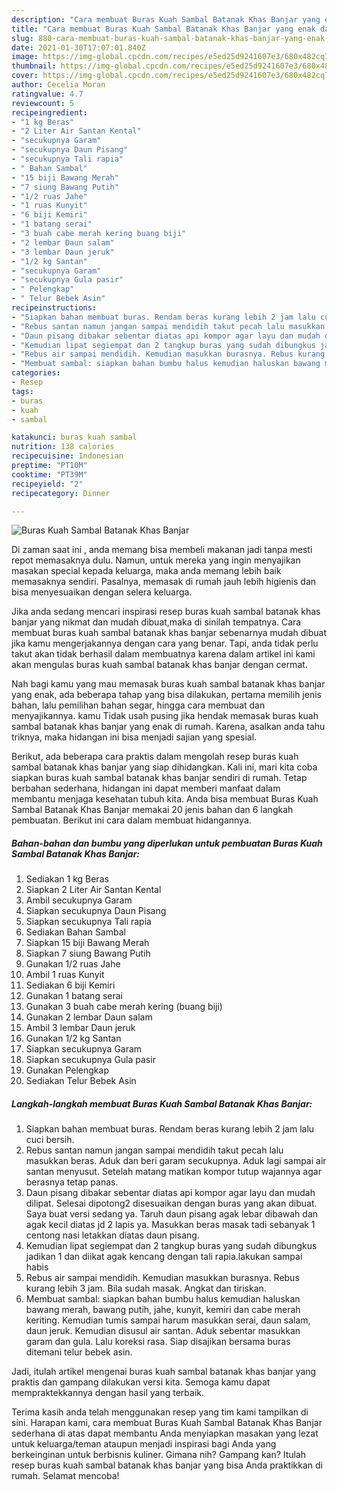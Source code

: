 ```yaml
---
description: "Cara membuat Buras Kuah Sambal Batanak Khas Banjar yang enak dan Mudah Dibuat"
title: "Cara membuat Buras Kuah Sambal Batanak Khas Banjar yang enak dan Mudah Dibuat"
slug: 880-cara-membuat-buras-kuah-sambal-batanak-khas-banjar-yang-enak-dan-mudah-dibuat
date: 2021-01-30T17:07:01.840Z
image: https://img-global.cpcdn.com/recipes/e5ed25d9241607e3/680x482cq70/buras-kuah-sambal-batanak-khas-banjar-foto-resep-utama.jpg
thumbnail: https://img-global.cpcdn.com/recipes/e5ed25d9241607e3/680x482cq70/buras-kuah-sambal-batanak-khas-banjar-foto-resep-utama.jpg
cover: https://img-global.cpcdn.com/recipes/e5ed25d9241607e3/680x482cq70/buras-kuah-sambal-batanak-khas-banjar-foto-resep-utama.jpg
author: Cecelia Moran
ratingvalue: 4.7
reviewcount: 5
recipeingredient:
- "1 kg Beras"
- "2 Liter Air Santan Kental"
- "secukupnya Garam"
- "secukupnya Daun Pisang"
- "secukupnya Tali rapia"
- " Bahan Sambal"
- "15 biji Bawang Merah"
- "7 siung Bawang Putih"
- "1/2 ruas Jahe"
- "1 ruas Kunyit"
- "6 biji Kemiri"
- "1 batang serai"
- "3 buah cabe merah kering buang biji"
- "2 lembar Daun salam"
- "3 lembar Daun jeruk"
- "1/2 kg Santan"
- "secukupnya Garam"
- "secukupnya Gula pasir"
- " Pelengkap"
- " Telur Bebek Asin"
recipeinstructions:
- "Siapkan bahan membuat buras. Rendam beras kurang lebih 2 jam lalu cuci bersih."
- "Rebus santan namun jangan sampai mendidih takut pecah lalu masukkan beras. Aduk dan beri garam secukupnya. Aduk lagi sampai air santan menyusut. Setelah matang matikan kompor tutup wajannya agar berasnya tetap panas."
- "Daun pisang dibakar sebentar diatas api kompor agar layu dan mudah dilipat. Selesai dipotong2 disesuaikan dengan buras yang akan dibuat. Saya buat versi sedang ya. Taruh daun pisang agak lebar dibawah dan agak kecil diatas jd 2 lapis ya. Masukkan beras masak tadi sebanyak 1 centong nasi letakkan diatas daun pisang."
- "Kemudian lipat segiempat dan 2 tangkup buras yang sudah dibungkus jadikan 1 dan diikat agak kencang dengan tali rapia.lakukan sampai habis"
- "Rebus air sampai mendidih. Kemudian masukkan burasnya. Rebus kurang lebih 3 jam. Bila sudah masak. Angkat dan tiriskan."
- "Membuat sambal: siapkan bahan bumbu halus kemudian haluskan bawang merah, bawang putih, jahe, kunyit, kemiri dan cabe merah keriting. Kemudian tumis sampai harum masukkan serai, daun salam, daun jeruk. Kemudian disusul air santan. Aduk sebentar masukkan garam dan gula. Lalu koreksi rasa. Siap disajikan bersama buras ditemani telur bebek asin."
categories:
- Resep
tags:
- buras
- kuah
- sambal

katakunci: buras kuah sambal 
nutrition: 138 calories
recipecuisine: Indonesian
preptime: "PT10M"
cooktime: "PT39M"
recipeyield: "2"
recipecategory: Dinner

---
```



![Buras Kuah Sambal Batanak Khas Banjar](https://img-global.cpcdn.com/recipes/e5ed25d9241607e3/680x482cq70/buras-kuah-sambal-batanak-khas-banjar-foto-resep-utama.jpg)

Di zaman  saat ini , anda memang bisa membeli makanan jadi tanpa mesti repot memasaknya dulu. Namun, untuk mereka yang ingin menyajikan masakan special kepada keluarga, maka anda memang lebih baik memasaknya sendiri. Pasalnya, memasak di rumah jauh lebih higienis dan bisa menyesuaikan dengan selera keluarga.

Jika anda sedang mencari inspirasi resep buras kuah sambal batanak khas banjar yang nikmat dan mudah dibuat,maka di sinilah tempatnya. Cara membuat buras kuah sambal batanak khas banjar  sebenarnya mudah dibuat jika kamu mengerjakannya dengan cara yang benar. Tapi, anda tidak perlu takut akan tidak berhasil dalam membuatnya 
karena dalam artikel ini kami akan mengulas buras kuah sambal batanak khas banjar dengan cermat.  



Nah bagi kamu yang mau memasak buras kuah sambal batanak khas banjar yang enak, ada beberapa tahap yang bisa dilakukan, pertama memilih jenis bahan, lalu pemilihan bahan segar, hingga cara membuat dan menyajikannya. kamu Tidak usah pusing jika hendak memasak buras kuah sambal batanak khas banjar yang enak di rumah. Karena, asalkan anda  tahu triknya, maka hidangan ini bisa menjadi sajian yang spesial.

Berikut, ada beberapa cara praktis  dalam mengolah resep buras kuah sambal batanak khas banjar yang siap dihidangkan. Kali ini, mari kita coba siapkan buras kuah sambal batanak khas banjar sendiri di rumah. Tetap berbahan sederhana, hidangan ini dapat memberi manfaat dalam membantu menjaga kesehatan tubuh kita. Anda bisa membuat Buras Kuah Sambal Batanak Khas Banjar memakai 20 jenis bahan dan 6 langkah pembuatan. Berikut ini cara dalam membuat hidangannya.

<!--inarticleads1-->

##### Bahan-bahan dan bumbu yang diperlukan untuk pembuatan Buras Kuah Sambal Batanak Khas Banjar:

1. Sediakan 1 kg Beras
1. Siapkan 2 Liter Air Santan Kental
1. Ambil secukupnya Garam
1. Siapkan secukupnya Daun Pisang
1. Siapkan secukupnya Tali rapia
1. Sediakan  Bahan Sambal
1. Siapkan 15 biji Bawang Merah
1. Siapkan 7 siung Bawang Putih
1. Gunakan 1/2 ruas Jahe
1. Ambil 1 ruas Kunyit
1. Sediakan 6 biji Kemiri
1. Gunakan 1 batang serai
1. Gunakan 3 buah cabe merah kering (buang biji)
1. Gunakan 2 lembar Daun salam
1. Ambil 3 lembar Daun jeruk
1. Gunakan 1/2 kg Santan
1. Siapkan secukupnya Garam
1. Siapkan secukupnya Gula pasir
1. Gunakan  Pelengkap
1. Sediakan  Telur Bebek Asin




<!--inarticleads2-->

##### Langkah-langkah membuat Buras Kuah Sambal Batanak Khas Banjar:

1. Siapkan bahan membuat buras. Rendam beras kurang lebih 2 jam lalu cuci bersih.
1. Rebus santan namun jangan sampai mendidih takut pecah lalu masukkan beras. Aduk dan beri garam secukupnya. Aduk lagi sampai air santan menyusut. Setelah matang matikan kompor tutup wajannya agar berasnya tetap panas.
1. Daun pisang dibakar sebentar diatas api kompor agar layu dan mudah dilipat. Selesai dipotong2 disesuaikan dengan buras yang akan dibuat. Saya buat versi sedang ya. Taruh daun pisang agak lebar dibawah dan agak kecil diatas jd 2 lapis ya. Masukkan beras masak tadi sebanyak 1 centong nasi letakkan diatas daun pisang.
1. Kemudian lipat segiempat dan 2 tangkup buras yang sudah dibungkus jadikan 1 dan diikat agak kencang dengan tali rapia.lakukan sampai habis
1. Rebus air sampai mendidih. Kemudian masukkan burasnya. Rebus kurang lebih 3 jam. Bila sudah masak. Angkat dan tiriskan.
1. Membuat sambal: siapkan bahan bumbu halus kemudian haluskan bawang merah, bawang putih, jahe, kunyit, kemiri dan cabe merah keriting. Kemudian tumis sampai harum masukkan serai, daun salam, daun jeruk. Kemudian disusul air santan. Aduk sebentar masukkan garam dan gula. Lalu koreksi rasa. Siap disajikan bersama buras ditemani telur bebek asin.




Jadi, itulah artikel mengenai  buras kuah sambal batanak khas banjar  yang praktis dan gampang dilakukan versi kita. Semoga kamu dapat mempraktekkannya dengan hasil yang terbaik. 

Terima kasih anda telah menggunakan resep yang tim kami tampilkan di sini. Harapan kami, cara membuat  Buras Kuah Sambal Batanak Khas Banjar sederhana di atas dapat membantu Anda menyiapkan masakan yang lezat untuk keluarga/teman ataupun menjadi inspirasi bagi Anda yang berkeinginan untuk berbisnis kuliner. Gimana nih? Gampang kan? Itulah resep buras kuah sambal batanak khas banjar yang bisa Anda praktikkan di rumah. Selamat mencoba!

